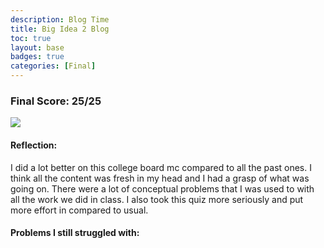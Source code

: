 ```yaml
---
description: Blog Time
title: Big Idea 2 Blog
toc: true 
layout: base
badges: true
categories: [Final]
---
```


### Final Score: 25/25

![]({{site.baseurl}}/images/idea2.png)

#### Reflection: 
I did a lot better on this college board mc compared to all the past ones. I think all the content was fresh in my head and I had a grasp of what was going on. There were a lot of conceptual problems that I was used to with all the work we did in class. I also took this quiz more seriously and put more effort in compared to usual.


#### Problems I still struggled with:


